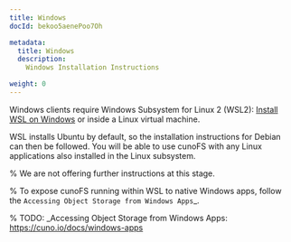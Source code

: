 ```yaml
---
title: Windows
docId: bekoo5aenePoo7Oh

metadata:
  title: Windows
  description:
    Windows Installation Instructions

weight: 0
---
```



Windows clients require Windows Subsystem for Linux 2 (WSL2): [Install WSL on Windows](https://learn.microsoft.com/en-us/windows/wsl/install) or inside a Linux virtual machine.

WSL installs Ubuntu by default, so the installation instructions for Debian can then be followed. You will be able to use cunoFS with any Linux applications also installed in the Linux subsystem.

% We are not offering further instructions at this stage.

% To expose cunoFS running within WSL to native Windows apps, follow the `Accessing Object Storage from Windows Apps`_.

% TODO: _Accessing Object Storage from Windows Apps: https://cuno.io/docs/windows-apps
